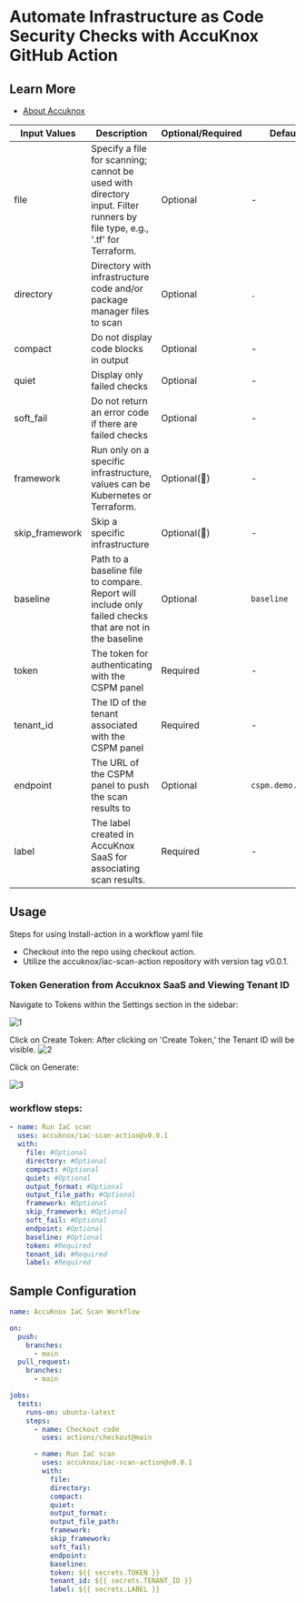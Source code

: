 # Automate Infrastructure as Code Security Checks with AccuKnox GitHub Action

## Learn More

- [About Accuknox](https://www.accuknox.com/)

| Input Values     | Description                                                                                                               | Optional/Required | Default Values           |
| ---------------- | ------------------------------------------------------------------------------------------------------------------------- | ----------------- | ------------------------ |
| file             | Specify a file for scanning; cannot be used with directory input. Filter runners by file type, e.g., '.tf' for Terraform. | Optional          | -                        |
| directory        | Directory with infrastructure code and/or package manager files to scan                                                   | Optional          | `.`                      |
| compact          | Do not display code blocks in output                                                                                      | Optional          | -                        |
| quiet            | Display only failed checks                                                                                                | Optional          | -                        |
| soft_fail        | Do not return an error code if there are failed checks                                                                    | Optional          | -                        |
| framework        | Run only on a specific infrastructure, values can be Kubernetes or Terraform.                                             | Optional(🚧)      | -                        |
| skip_framework   | Skip a specific infrastructure                                                                                            | Optional(🚧)      | -                        |
| baseline         | Path to a baseline file to compare. Report will include only failed checks that are not in the baseline                   | Optional          | `baseline`               |
| token            | The token for authenticating with the CSPM panel                                                                          | Required          | -                        |
| tenant_id        | The ID of the tenant associated with the CSPM panel                                                                       | Required          | -                        |
| endpoint         | The URL of the CSPM panel to push the scan results to                                                                     | Optional          | `cspm.demo.accuknox.com` |
| label            | The label created in AccuKnox SaaS for associating scan results.                                                          | Required          | -                        |

## Usage

Steps for using Install-action in a workflow yaml file

- Checkout into the repo using checkout action.
- Utilize the accuknox/iac-scan-action repository with version tag v0.0.1.

### Token Generation from Accuknox SaaS and Viewing Tenant ID

Navigate to Tokens within the Settings section in the sidebar:

![1](https://github.com/udit-uniyal/iac-scan-action/assets/115368361/e3916e08-ab5c-46da-8504-d47778f7d6a8)

Click on Create Token:
After clicking on 'Create Token,' the Tenant ID will be visible.
![2](https://github.com/udit-uniyal/iac-scan-action/assets/115368361/b49e25dd-fca0-458e-84d3-48de152ef57d)

Click on Generate:

![3](https://github.com/udit-uniyal/iac-scan-action/assets/115368361/11a2b277-649d-4ef7-b51f-861e8b947b59)

### workflow steps:

```yaml
- name: Run IaC scan
  uses: accuknox/iac-scan-action@v0.0.1
  with:
    file: #Optional
    directory: #Optional
    compact: #Optional
    quiet: #Optional
    output_format: #Optional
    output_file_path: #Optional
    framework: #Optional
    skip_framework: #Optional
    soft_fail: #Optional
    endpoint: #Optional
    baseline: #Optional
    token: #Required
    tenant_id: #Required
    label: #Required
```

## Sample Configuration

```yaml
name: AccuKnox IaC Scan Workflow

on:
  push:
    branches:
      - main
  pull_request:
    branches:
      - main

jobs:
  tests:
    runs-on: ubuntu-latest
    steps:
      - name: Checkout code
        uses: actions/checkout@main

      - name: Run IaC scan
        uses: accuknox/iac-scan-action@v0.0.1
        with:
          file:
          directory:
          compact:
          quiet:
          output_format:
          output_file_path:
          framework:
          skip_framework:
          soft_fail:
          endpoint:
          baseline:
          token: ${{ secrets.TOKEN }}
          tenant_id: ${{ secrets.TENANT_ID }}
          label: ${{ secrets.LABEL }}
```
